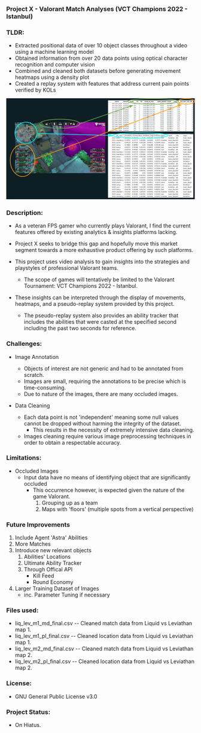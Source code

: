 ### Project X - Valorant Match Analyses (VCT Champions 2022 - Istanbul)

### TLDR:

- Extracted positional data of over 10 object classes throughout a video using a machine learning model
- Obtained information from over 20 data points using optical character recognition and computer vision
- Combined and cleaned both datasets before generating movement heatmaps using a density plot
- Created a replay system with features that address current pain points verified by KOLs

![Alt text](assets/example.PNG?raw=true "Optional Title")

### Description:

- As a veteran FPS gamer who currently plays Valorant, I find the current features offered by existing analytics & insights platforms lacking.
- Project X seeks to bridge this gap and hopefully move this market segment towards a more exhaustive product offering by such platforms.

- This project uses video analysis to gain insights into the strategies and playstyles of professional Valorant teams. 
    - The scope of games will tentatively be limited to the Valorant Tournament: VCT Champions 2022 - Istanbul.
- These insights can be interpreted through the display of movements, heatmaps, and a pseudo-replay system provided by this project.
    - The pseudo-replay system also provides an ability tracker that includes the abilities that were casted at the specified second including the past two seconds for reference.

### Challenges:

- Image Annotation
    - Objects of interest are not generic and had to be annotated from scratch.
    - Images are small, requiring the annotations to be precise which is time-consuming.
    - Due to nature of the images, there are many occluded images.

- Data Cleaning
    - Each data point is not 'independent' meaning some null values cannot be dropped without harming the integrity of the dataset.
        - This results in the necessity of extremely intensive data cleaning.
    - Images cleaning require various image preprocessing techniques in order to obtain a respectable accuracy.

### Limitations:

- Occluded Images
    - Input data have no means of identifying object that are significantly occluded
        - This occurrence however, is expected given the nature of the game Valorant.
            1. Grouping up as a team
            2. Maps with 'floors' (multiple spots from a vertical perspective)

### Future Improvements

1. Include Agent 'Astra' Abilities
2. More Matches
3. Introduce new relevant objects
    1. Abilities' Locations
    2. Ultimate Ability Tracker
    3. Through Offical API
        - Kill Feed
        - Round Economy
4. Larger Training Dataset of Images
    - inc. Parameter Tuning if necessary
 
### Files used:

- liq_lev_m1_md_final.csv -- Cleaned match data from Liquid vs Leviathan map 1.
- liq_lev_m1_pl_final.csv -- Cleaned location data from Liquid vs Leviathan map 1.
- liq_lev_m2_md_final.csv -- Cleaned match data from Liquid vs Leviathan map 2.
- liq_lev_m2_pl_final.csv -- Cleaned location data from Liquid vs Leviathan map 2.

### License:

- GNU General Public License v3.0

### Project Status:
- On Hiatus.
